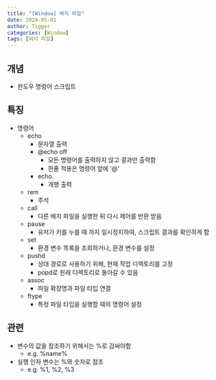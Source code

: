 ```yaml
---
title: "[Window] 배치 파일"
date: 2024-05-01
author: Tigger
categories: [Window]
tags: [배치 파일]
---
```


## 개념 
+ 윈도우 명령어 스크립트

## 특징
+ 명령어
	+ echo
		+ 문자열 출력
		+ @echo off
			+ 모든 명령어를 출력하지 않고 결과만 출력함
			+ 한줄 적용은 명령어 앞에 '@'
		+ echo.
			+ 개행 출력
	+ rem
		+ 주석
	+ call
		+ 다른 배치 파일을 실행한 뒤 다시 제어를 반환 받음
	+ pause
		+ 유저가 키를 누를 때 까지 일시정지하여, 스크립트 결과를 확인하게 함
	+ set
		+ 환경 변수 목록을 조회하거나, 환경 변수를 설정
	+ pushd
		+ 상대 경로로 사용하기 위해, 현재 작업 디렉토리를 고정
		+ popd로 원래 디렉토리로 돌아갈 수 있음
	+ assoc
		+ 파일 확장명과 파일 타입 연결
	+ ftype
		+ 특정 파일 타입을 실행할 때의 명령어 설정
		
## 관련
+ 변수의 값을 참조하기 위해서는 %로 감싸야함
	+ e.g. %name%
+ 실행 인자 변수는 %와 숫자로 참조
	+ e.g. %1, %2, %3

